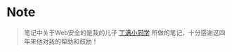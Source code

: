 # Note
> 笔记中关于Web安全的是我的儿子 [丁满小同学](https://m.weibo.cn/u/2806387901?from=singlemessage&isappinstalled=0&jumpfrom=weibocom) 所做的笔记，十分感谢这四年来他对我的帮助和鼓励！


